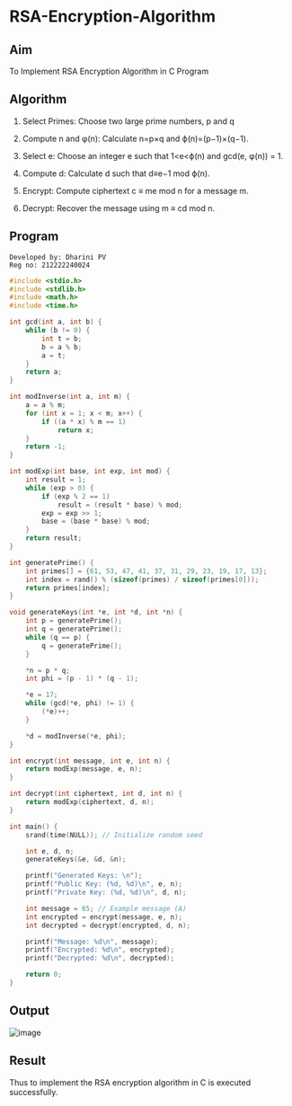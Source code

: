 # RSA-Encryption-Algorithm
## Aim
To Implement RSA Encryption Algorithm in C Program

## Algorithm

1. Select Primes: Choose two large prime numbers, p and q

2. Compute n and φ(n): Calculate n=p×q and ϕ(n)=(p−1)×(q−1).

3. Select e: Choose an integer e such that 1<e<ϕ(n) and gcd(e, φ(n)) = 1.

4. Compute d: Calculate d such that d≡e−1 mod ϕ(n).

5. Encrypt: Compute ciphertext c ≡ me mod n for a message m.

6. Decrypt: Recover the message using m ≡ cd mod n.

## Program
```
Developed by: Dharini PV
Reg no: 212222240024
```
```c
#include <stdio.h>
#include <stdlib.h>
#include <math.h>
#include <time.h>

int gcd(int a, int b) {
    while (b != 0) {
        int t = b;
        b = a % b;
        a = t;
    }
    return a;
}

int modInverse(int a, int m) {
    a = a % m;
    for (int x = 1; x < m; x++) {
        if ((a * x) % m == 1)
            return x;
    }
    return -1;
}

int modExp(int base, int exp, int mod) {
    int result = 1;
    while (exp > 0) {
        if (exp % 2 == 1)
            result = (result * base) % mod;
        exp = exp >> 1;
        base = (base * base) % mod;
    }
    return result;
}

int generatePrime() {
    int primes[] = {61, 53, 47, 41, 37, 31, 29, 23, 19, 17, 13};
    int index = rand() % (sizeof(primes) / sizeof(primes[0]));
    return primes[index];
}

void generateKeys(int *e, int *d, int *n) {
    int p = generatePrime();
    int q = generatePrime();
    while (q == p) {
        q = generatePrime();
    }

    *n = p * q;
    int phi = (p - 1) * (q - 1);

    *e = 17;
    while (gcd(*e, phi) != 1) {
        (*e)++;
    }

    *d = modInverse(*e, phi);
}

int encrypt(int message, int e, int n) {
    return modExp(message, e, n);
}

int decrypt(int ciphertext, int d, int n) {
    return modExp(ciphertext, d, n);
}

int main() {
    srand(time(NULL)); // Initialize random seed

    int e, d, n;
    generateKeys(&e, &d, &n);

    printf("Generated Keys: \n");
    printf("Public Key: (%d, %d)\n", e, n);
    printf("Private Key: (%d, %d)\n", d, n);

    int message = 65; // Example message (A)
    int encrypted = encrypt(message, e, n);
    int decrypted = decrypt(encrypted, d, n);

    printf("Message: %d\n", message);
    printf("Encrypted: %d\n", encrypted);
    printf("Decrypted: %d\n", decrypted);

    return 0;
}
```
## Output
![image](https://github.com/user-attachments/assets/260b7ff9-46d7-4c2f-9723-5d27d1cb4e8a)

## Result
Thus to implement the RSA encryption algorithm in C is executed successfully.

